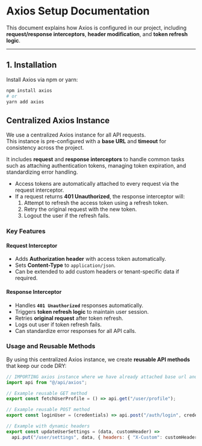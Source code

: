 # Axios Setup Documentation

This document explains how Axios is configured in our project, including 
**request/response interceptors**, **header modification**, and **token refresh logic**.

---

## 1. Installation

Install Axios via npm or yarn:

```bash
npm install axios
# or
yarn add axios
```

## Centralized Axios Instance

We use a centralized Axios instance for all API requests.  
This instance is pre-configured with a **base URL** and **timeout** for consistency across the project.  

It includes **request** and **response interceptors** to handle common tasks such as attaching authentication tokens, managing token expiration, and standardizing error handling.

- Access tokens are automatically attached to every request via the request interceptor.  
- If a request returns **401 Unauthorized**, the response interceptor will:
  1. Attempt to refresh the access token using a refresh token.  
  2. Retry the original request with the new token.  
  3. Logout the user if the refresh fails.

### Key Features

#### Request Interceptor
- Adds **Authorization header** with access token automatically.  
- Sets **Content-Type** to `application/json`.  
- Can be extended to add custom headers or tenant-specific data if required.

#### Response Interceptor
- Handles **`401 Unauthorized`** responses automatically.  
- Triggers **token refresh logic** to maintain user session.  
- Retries **original request** after token refresh.  
- Logs out user if token refresh fails.  
- Can standardize error responses for all API calls.

### Usage and Reusable Methods

By using this centralized Axios instance, we create **reusable API methods** that keep our code DRY:

```javascript
// IMPORTING axios instance where we have already attached base url and Header modification Logic.
import api from "@/api/axios";

// Example reusable GET method
export const fetchUserProfile = () => api.get("/user/profile");

// Example reusable POST method
export const loginUser = (credentials) => api.post("/auth/login", credentials);

// Example with dynamic headers
export const updateUserSettings = (data, customHeader) =>
  api.put("/user/settings", data, { headers: { "X-Custom": customHeader } });

